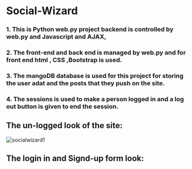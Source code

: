 # Social-Wizard
### 1. This is Python web.py project backend is controlled by web.py and Javascript and AJAX,
### 2. The front-end and back end is managed by web.py and for front end html , CSS ,Bootstrap is used.
### 3. The mangoDB database is used for this project for storing the user adat and the posts that they push on the site.
### 4. The sessions is used to make a person logged in and a log out button is given to end the session.

## The un-logged look of the site:
![socialwizard1](https://user-images.githubusercontent.com/44469087/88183367-0402da80-cc4f-11ea-9fe5-11aaf5de9945.png)

## The login in and Signd-up form look:

